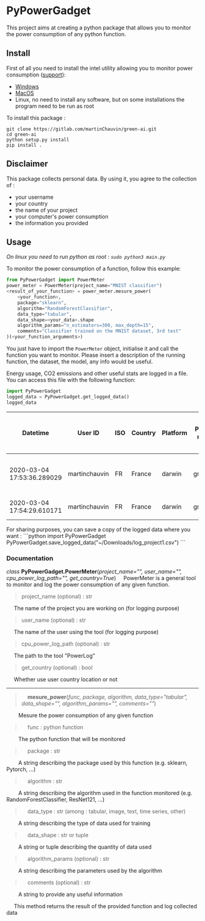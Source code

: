 # PyPowerGadget

This project aims at creating a python package that allows you to monitor the power consumption of any python function.

## Install

First of all you need to install the intel utility allowing you to monitor power consumption ([support](https://software.intel.com/en-us/articles/intel-power-gadget)):
* [Windows](https://software.intel.com/file/823776/download)
* [MacOS](https://software.intel.com/sites/default/files/managed/91/6b/Intel%20Power%20Gadget.dmg)
* Linux, no need to install any software, but on some installations the program need to be run as root

To install this package :
```
git clone https://gitlab.com/martinChauvin/green-ai.git
cd green-ai
python setup.py install
pip install .
```

## Disclaimer
This package collects personal data.
By using it, you agree to the collection of :
* your username
* your country
* the name of your project
* your computer's power consumption
* the information you provided

## Usage

*On linux you need to run python as root : `sudo python3 main.py`*

To monitor the power consumption of a function, follow this example:
```python
from PyPowerGadget import PowerMeter
power_meter = PowerMeter(project_name="MNIST classifier")
<result_of_your_function> = power_meter.mesure_power(
    <your_function>,
    package="sklearn",
    algorithm="RandomForestClassifier",
    data_type="tabular",
    data_shape=<your_data>.shape
    algorithm_params="n_estimators=300, max_depth=15",
    comments="Classifier trained on the MNIST dataset, 3rd test"
)(<your_function_arguments>)
```


You just have to import the `PowerMeter` object, initialise it and call the function you want to monitor.
Please insert a description of the running function, the dataset, the model, any info would be useful.

Energy usage, CO2 emissions and  other useful stats are logged in a file. You can access this file with the following function:
```python
import PyPowerGadget
logged_data = PyPowerGadget.get_logged_data()
logged_data
```
<div style="font-size:8pt;">

|Datetime                  |User ID      |ISO|Country|Platform|Project name|Total Elapsed CPU Time (sec)|Total Elapsed GPU Time (sec)|Cumulative Package Energy (mWh)|Cumulative IA Energy (mWh)|Cumulative GPU Energy (mWh)|Cumulative DRAM Energy (mWh)|PUE|CO2 emitted (gCO2e)  |Package|Algorithm     |Algorithm's parameters|Data type|Data shape|Comment|
|--------------------------|-------------|---|-------|--------|------------|----------------------------|----------------------------|-------------------------------|--------------------------|---------------------------|----------------------------|---|---------------------|-------|--------------|----------------------|---------|----------|-------|
|2020-03-04 17:53:36.289029|martinchauvin|FR |France |darwin  |green_ai    |10.087129                   |0                           |23.081851            |10.375519                 |0                          |2.296532                    |1.3|0.0013     |Sklearn   |MLPClassifier|hidden_layers=(200;)|tabular  |(7000, 64)   |Toy training on the MNIST dataset |
|2020-03-04 17:54:29.610171|martinchauvin|FR |France |darwin  |green_ai    |10.09472         |0                           |27.315876            |13.769294                 |0                          |2.562374                    |1.3|0.001679385|Pytorch   |ResNet121| layers=(Conv(3x3), BatchNorm,...)                     |images  |(7000, 64)  |3rd training|

</div>
For sharing purposes, you can save a copy of the logged data where you want :
```python
import PyPowerGadget
PyPowerGadget.save_logged_data("~/Downloads/log_project1.csv")
```

### Documentation

*class* **PyPowerGadget.PowerMeter**(*project_name="", user_name="", cpu_power_log_path="", get_country=True*)
&nbsp;&nbsp;&nbsp;&nbsp;PowerMeter is a general tool to monitor and log the power consumption of any given function.
>project_name (optional) : str

&nbsp;&nbsp;&nbsp;&nbsp;&nbsp;The name of the project you are working on (for logging purpose)

>user_name (optional) : str

&nbsp;&nbsp;&nbsp;&nbsp;&nbsp;The name of the user using the tool (for logging purpose)
>cpu_power_log_path (optional) : str

&nbsp;&nbsp;&nbsp;&nbsp;&nbsp;The path to the tool "PowerLog"
>get_country (optional) : bool

&nbsp;&nbsp;&nbsp;&nbsp;&nbsp;Whether use user country location or not
<hr/>

> &nbsp;&nbsp;&nbsp;&nbsp;**mesure_power**(*func, package, algorithm, data_type="tabular", data_shape="", algorithm_params="", comments=""*)

&nbsp;&nbsp;&nbsp;&nbsp;&nbsp;&nbsp;&nbsp;&nbsp;Mesure the power consumption of any given function

> &nbsp;&nbsp;&nbsp;&nbsp;func : python function

&nbsp;&nbsp;&nbsp;&nbsp;&nbsp;&nbsp;&nbsp;&nbsp;The python function that will be monitored

> &nbsp;&nbsp;&nbsp;&nbsp;package : str

&nbsp;&nbsp;&nbsp;&nbsp;&nbsp;&nbsp;&nbsp;&nbsp;A string describing the package used by this function (e.g. sklearn, Pytorch, ...)
> &nbsp;&nbsp;&nbsp;&nbsp;algorithm : str

&nbsp;&nbsp;&nbsp;&nbsp;&nbsp;&nbsp;&nbsp;&nbsp;A string describing the algorithm used in the function monitored (e.g. RandomForestClassifier, ResNet121, ...)

> &nbsp;&nbsp;&nbsp;&nbsp;data_type : str (among : tabular, image, text, time series, other)

&nbsp;&nbsp;&nbsp;&nbsp;&nbsp;&nbsp;&nbsp;&nbsp;A string describing the type of data used for training

> &nbsp;&nbsp;&nbsp;&nbsp;data_shape : str or tuple

&nbsp;&nbsp;&nbsp;&nbsp;&nbsp;&nbsp;&nbsp;&nbsp;A string or tuple describing the quantity of data used

> &nbsp;&nbsp;&nbsp;&nbsp;algorithm_params (optional) : str

&nbsp;&nbsp;&nbsp;&nbsp;&nbsp;&nbsp;&nbsp;&nbsp;A string describing the parameters used by the algorithm
> &nbsp;&nbsp;&nbsp;&nbsp;comments (optional) : str

&nbsp;&nbsp;&nbsp;&nbsp;&nbsp;&nbsp;&nbsp;&nbsp;A string to provide any useful information

&nbsp;&nbsp;&nbsp;&nbsp; This method returns the result of the provided function and log collected data
